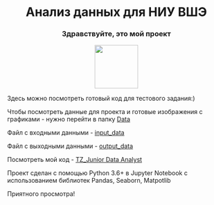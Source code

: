  <h1 align="center">Анализ данных для НИУ ВШЭ
<h3 align="center">Здравствуйте, это мой проект</h3>
<div id="header" align="center">
  <img src="https://media.giphy.com/media/M9gbBd9nbDrOTu1Mqx/giphy.gif" width="100"/>
</div>
  
Здесь можно посмотреть готовый код для тестового задания:)  

Чтобы посмотреть данные для проекта и готовые изображения с графиками - нужно перейти в папку [Data](https://github.com/denisdavydovich/test_data_analyst/tree/main/Data)

Файл с входными данными - [input_data](https://github.com/denisdavydovich/test_data_analyst/blob/main/%20tz_data.csv)

Файл с выходными данными - [output_data](https://github.com/denisdavydovich/test_data_analyst/blob/main/%20output_data.csv)



Посмотреть мой код -  [TZ_Junior Data Analyst](https://github.com/denisdavydovich/test_data_analyst/blob/main/TZ_Junior%20Data%20Analyst.py) 

Проект сделан с помощью Python 3.6+ в Jupyter Notebook c использованием библиотек Pandas, Seaborn, Matpotlib

Приятного просмотра!
